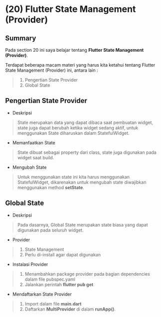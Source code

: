 # **(20) Flutter State Management (Provider)**

## **Summary**

Pada section 20 ini saya belajar tentang **Flutter State Management (Provider)**.

Terdapat beberapa macam materi yang harus kita ketahui tentang Flutter State Management (Provider) ini, antara lain :
>
> 1. Pengertian State Provider
> 2. Global State

## **Pengertian State Provider**

- Deskripsi

> State merupakan data yang dapat dibaca saat pembuatan widget, state juga dapat berubah ketika widget sedang aktif, untuk menggunakan State diharuskan dalam StatefulWidget.

- Memanfaatkan State

> State dibuat sebagai property dari class, state juga digunakan pada widget saat build.

- Mengubah State

> Untuk menggunakan state ini kita harus menggunakan StatefulWidget, dikarenakan untuk mengubah state diwajibkan menggunakan method **setState**.

## **Global State**

- Deskripsi

> Pada dasarnya, Global State merupakan state biasa yang dapat digunakan pada seluruh widget.

- Provider

> 1. State Management
> 2. Perlu di-install agar dapat digunakan

- Instalasi Provider

> 1. Menambahkan package provider pada bagian dependencies dalam file pubspec.yaml
> 2. Jalankan perintah **flutter pub get**

- Mendaftarkan State Provider

> 1. Import dalam file **main.dart**
> 2. Daftarkan **MultiProvider** di dalam **runApp()**.
